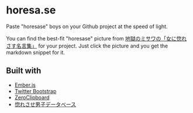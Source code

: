 # horesa.se

Paste "horesase" boys on your Github project at the speed of light.

You can find the best-fit "horesase" picture from [地獄のミサワの「女に惚れさす名言集」](http://jigokuno.com/) for your project. Just click the picture and you get the markdown snippet for it.

## Built with

* [Ember.js](http://emberjs.com/)
* [Twitter Bootstrap](http://twitter.github.com/bootstrap/javascript.html#tooltips)
* [ZeroClipboard](http://jonrohan.github.com/ZeroClipboard/)
* [惚れさせ男子データベース](https://github.com/june29/horesase-boys)
